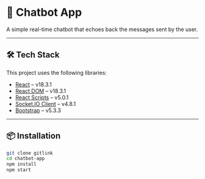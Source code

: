# 💬 Chatbot App

A simple real-time chatbot that echoes back the messages sent by the user.

---

## 🛠️ Tech Stack

This project uses the following libraries:

- [React](https://reactjs.org/) – v18.3.1  
- [React DOM](https://reactjs.org/docs/react-dom.html) – v18.3.1  
- [React Scripts](https://www.npmjs.com/package/react-scripts) – v5.0.1  
- [Socket.IO Client](https://socket.io/docs/v4/client-api/) – v4.8.1  
- [Bootstrap](https://getbootstrap.com/) – v5.3.3

---

## 📦 Installation

```bash
git clone gitlink
cd chatbot-app
npm install
npm start
